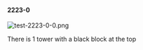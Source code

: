 #### 2223-0
![test-2223-0-0.png](https://github.com/lil-lab/nlvr/raw/master/nlvr/test/images/2/test-2223-0-0.png "test-2223-0-0.png")

There is 1 tower with a black block at the top